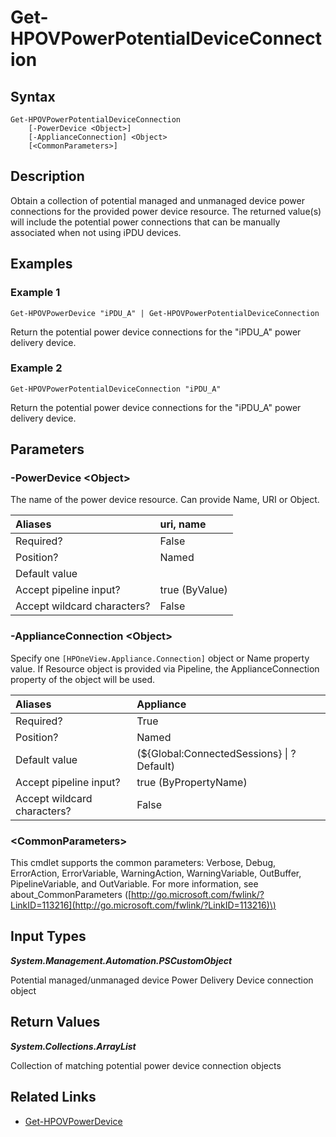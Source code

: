 ﻿---
description: Retrieve power device (mPDU/Rack PDU) potential connections.
---

# Get-HPOVPowerPotentialDeviceConnection

## Syntax

```text
Get-HPOVPowerPotentialDeviceConnection
    [-PowerDevice <Object>]
    [-ApplianceConnection] <Object>
    [<CommonParameters>]
```

## Description

Obtain a collection of potential managed and unmanaged device power connections for the provided power device resource.  The returned value(s) will include the potential power connections that can be manually associated when not using iPDU devices.

## Examples

###  Example 1 

```text
Get-HPOVPowerDevice "iPDU_A" | Get-HPOVPowerPotentialDeviceConnection
```

Return the potential power device connections for the "iPDU_A" power delivery device.

###  Example 2 

```text
Get-HPOVPowerPotentialDeviceConnection "iPDU_A"
```

Return the potential power device connections for the "iPDU_A" power delivery device.

## Parameters

### -PowerDevice &lt;Object&gt;

The name of the power device resource.  Can provide Name, URI or Object.

| Aliases | uri, name |
| :--- | :--- |
| Required? | False |
| Position? | Named |
| Default value |  |
| Accept pipeline input? | true (ByValue) |
| Accept wildcard characters? | False |

### -ApplianceConnection &lt;Object&gt;

Specify one `[HPOneView.Appliance.Connection]` object or Name property value. If Resource object is provided via Pipeline, the ApplianceConnection property of the object will be used.

| Aliases | Appliance |
| :--- | :--- |
| Required? | True |
| Position? | Named |
| Default value | (${Global:ConnectedSessions} &vert; ? Default) |
| Accept pipeline input? | true (ByPropertyName) |
| Accept wildcard characters? | False |

### &lt;CommonParameters&gt;

This cmdlet supports the common parameters: Verbose, Debug, ErrorAction, ErrorVariable, WarningAction, WarningVariable, OutBuffer, PipelineVariable, and OutVariable. For more information, see about\_CommonParameters \([http://go.microsoft.com/fwlink/?LinkID=113216](http://go.microsoft.com/fwlink/?LinkID=113216)\)

## Input Types

_**System.Management.Automation.PSCustomObject**_

Potential managed/unmanaged device Power Delivery Device connection object

## Return Values

_**System.Collections.ArrayList**_

Collection of matching potential power device connection objects

## Related Links

* [Get-HPOVPowerDevice](get-hpovpowerdevice.md)
